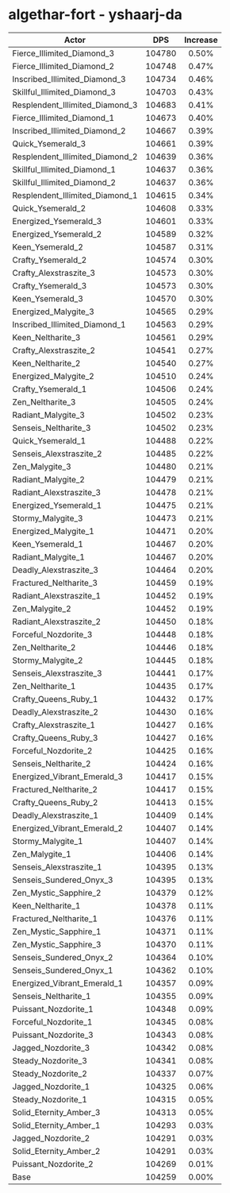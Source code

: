# algethar-fort - yshaarj-da
| Actor | DPS | Increase |
|---|:---:|:---:|
|Fierce_Illimited_Diamond_3|104780|0.50%|
|Fierce_Illimited_Diamond_2|104748|0.47%|
|Inscribed_Illimited_Diamond_3|104734|0.46%|
|Skillful_Illimited_Diamond_3|104703|0.43%|
|Resplendent_Illimited_Diamond_3|104683|0.41%|
|Fierce_Illimited_Diamond_1|104673|0.40%|
|Inscribed_Illimited_Diamond_2|104667|0.39%|
|Quick_Ysemerald_3|104661|0.39%|
|Resplendent_Illimited_Diamond_2|104639|0.36%|
|Skillful_Illimited_Diamond_1|104637|0.36%|
|Skillful_Illimited_Diamond_2|104637|0.36%|
|Resplendent_Illimited_Diamond_1|104615|0.34%|
|Quick_Ysemerald_2|104608|0.33%|
|Energized_Ysemerald_3|104601|0.33%|
|Energized_Ysemerald_2|104589|0.32%|
|Keen_Ysemerald_2|104587|0.31%|
|Crafty_Ysemerald_2|104574|0.30%|
|Crafty_Alexstraszite_3|104573|0.30%|
|Crafty_Ysemerald_3|104573|0.30%|
|Keen_Ysemerald_3|104570|0.30%|
|Energized_Malygite_3|104565|0.29%|
|Inscribed_Illimited_Diamond_1|104563|0.29%|
|Keen_Neltharite_3|104561|0.29%|
|Crafty_Alexstraszite_2|104541|0.27%|
|Keen_Neltharite_2|104540|0.27%|
|Energized_Malygite_2|104510|0.24%|
|Crafty_Ysemerald_1|104506|0.24%|
|Zen_Neltharite_3|104505|0.24%|
|Radiant_Malygite_3|104502|0.23%|
|Senseis_Neltharite_3|104502|0.23%|
|Quick_Ysemerald_1|104488|0.22%|
|Senseis_Alexstraszite_2|104485|0.22%|
|Zen_Malygite_3|104480|0.21%|
|Radiant_Malygite_2|104479|0.21%|
|Radiant_Alexstraszite_3|104478|0.21%|
|Energized_Ysemerald_1|104475|0.21%|
|Stormy_Malygite_3|104473|0.21%|
|Energized_Malygite_1|104471|0.20%|
|Keen_Ysemerald_1|104467|0.20%|
|Radiant_Malygite_1|104467|0.20%|
|Deadly_Alexstraszite_3|104464|0.20%|
|Fractured_Neltharite_3|104459|0.19%|
|Radiant_Alexstraszite_1|104452|0.19%|
|Zen_Malygite_2|104452|0.19%|
|Radiant_Alexstraszite_2|104450|0.18%|
|Forceful_Nozdorite_3|104448|0.18%|
|Zen_Neltharite_2|104446|0.18%|
|Stormy_Malygite_2|104445|0.18%|
|Senseis_Alexstraszite_3|104441|0.17%|
|Zen_Neltharite_1|104435|0.17%|
|Crafty_Queens_Ruby_1|104432|0.17%|
|Deadly_Alexstraszite_2|104430|0.16%|
|Crafty_Alexstraszite_1|104427|0.16%|
|Crafty_Queens_Ruby_3|104427|0.16%|
|Forceful_Nozdorite_2|104425|0.16%|
|Senseis_Neltharite_2|104424|0.16%|
|Energized_Vibrant_Emerald_3|104417|0.15%|
|Fractured_Neltharite_2|104417|0.15%|
|Crafty_Queens_Ruby_2|104413|0.15%|
|Deadly_Alexstraszite_1|104409|0.14%|
|Energized_Vibrant_Emerald_2|104407|0.14%|
|Stormy_Malygite_1|104407|0.14%|
|Zen_Malygite_1|104406|0.14%|
|Senseis_Alexstraszite_1|104395|0.13%|
|Senseis_Sundered_Onyx_3|104395|0.13%|
|Zen_Mystic_Sapphire_2|104379|0.12%|
|Keen_Neltharite_1|104378|0.11%|
|Fractured_Neltharite_1|104376|0.11%|
|Zen_Mystic_Sapphire_1|104371|0.11%|
|Zen_Mystic_Sapphire_3|104370|0.11%|
|Senseis_Sundered_Onyx_2|104364|0.10%|
|Senseis_Sundered_Onyx_1|104362|0.10%|
|Energized_Vibrant_Emerald_1|104357|0.09%|
|Senseis_Neltharite_1|104355|0.09%|
|Puissant_Nozdorite_1|104348|0.09%|
|Forceful_Nozdorite_1|104345|0.08%|
|Puissant_Nozdorite_3|104343|0.08%|
|Jagged_Nozdorite_3|104342|0.08%|
|Steady_Nozdorite_3|104341|0.08%|
|Steady_Nozdorite_2|104337|0.07%|
|Jagged_Nozdorite_1|104325|0.06%|
|Steady_Nozdorite_1|104315|0.05%|
|Solid_Eternity_Amber_3|104313|0.05%|
|Solid_Eternity_Amber_1|104293|0.03%|
|Jagged_Nozdorite_2|104291|0.03%|
|Solid_Eternity_Amber_2|104291|0.03%|
|Puissant_Nozdorite_2|104269|0.01%|
|Base|104259|0.00%|
